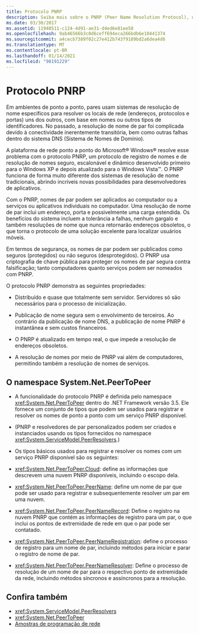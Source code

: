 ```yaml
---
title: Protocolo PNRP
description: Saiba mais sobre o PNRP (Peer Name Resolution Protocol), um protocolo de registro de nome seguro, escalonável e dinâmico e resolução de nomes.
ms.date: 03/30/2017
ms.assetid: 11940511-c124-4d91-ae31-d4ed6e81ee58
ms.openlocfilehash: 9ab46566b3c0d6ceff694eca266bdb6e10441374
ms.sourcegitcommit: a4cecb7389f02c27e412b743f9189bd2a6dea4d6
ms.translationtype: MT
ms.contentlocale: pt-BR
ms.lasthandoff: 01/14/2021
ms.locfileid: "98191229"
---
```

# <a name="peer-name-resolution-protocol"></a>Protocolo PNRP

Em ambientes de ponto a ponto, pares usam sistemas de resolução de nome específicos para resolver os locais de rede (endereços, protocolos e portas) uns dos outros, com base em nomes ou outros tipos de identificadores. No passado, a resolução de nome de par foi complicada devido à conectividade inerentemente transitória, bem como outras falhas dentro do sistema DNS (Sistema de Nomes de Domínio).  
  
 A plataforma de rede ponto a ponto do Microsoft® Windows® resolve esse problema com o protocolo PNRP, um protocolo de registro de nomes e de resolução de nomes seguro, escalonável e dinâmico desenvolvido primeiro para o Windows XP e depois atualizado para o Windows Vista™. O PNRP funciona de forma muito diferente dos sistemas de resolução de nome tradicionais, abrindo incríveis novas possibilidades para desenvolvedores de aplicativos.  
  
 Com o PNRP, nomes de par podem ser aplicados ao computador ou a serviços ou aplicativos individuais no computador. Uma resolução de nome de par inclui um endereço, porta e possivelmente uma carga estendida. Os benefícios do sistema incluem a tolerância a falhas, nenhum gargalo e também resoluções de nome que nunca retornarão endereços obsoletos, o que torna o protocolo de uma solução excelente para localizar usuários móveis.  
  
 Em termos de segurança, os nomes de par podem ser publicados como seguros (protegidos) ou não seguros (desprotegidos). O PNRP usa criptografia de chave pública para proteger os nomes de par segura contra falsificação; tanto computadores quanto serviços podem ser nomeados com PNRP.  
  
O protocolo PNRP demonstra as seguintes propriedades:  
  
- Distribuído e quase que totalmente sem servidor. Servidores só são necessários para o processo de inicialização.  
  
- Publicação de nome segura sem o envolvimento de terceiros. Ao contrário da publicação de nome DNS, a publicação de nome PNRP é instantânea e sem custos financeiros.  
  
- O PNRP é atualizado em tempo real, o que impede a resolução de endereços obsoletos.  
  
- A resolução de nomes por meio de PNRP vai além de computadores, permitindo também a resolução de nomes de serviços.  
  
## <a name="the-systemnetpeertopeer-namespace"></a>O namespace System.Net.PeerToPeer  
  
- A funcionalidade do protocolo PNRP é definida pelo namespace <xref:System.Net.PeerToPeer> dentro do .NET Framework versão 3.5. Ele fornece um conjunto de tipos que podem ser usados para registrar e resolver os nomes de ponto a ponto com um serviço PNRP disponível.  
  
- (PNRP e resolvedores de par personalizados podem ser criados e instanciados usando os tipos fornecidos no namespace <xref:System.ServiceModel.PeerResolvers>.)  
  
- Os tipos básicos usados para registrar e resolver os nomes com um serviço PNRP disponível são os seguintes:  
  
- <xref:System.Net.PeerToPeer.Cloud>: define as informações que descrevem uma nuvem PNRP disponíveis, incluindo o escopo dela.  
  
- <xref:System.Net.PeerToPeer.PeerName>: define um nome de par que pode ser usado para registrar e subsequentemente resolver um par em uma nuvem.  
  
- <xref:System.Net.PeerToPeer.PeerNameRecord>: Define o registro na nuvem PNRP que contém as informações de registro para um par, o que inclui os pontos de extremidade de rede em que o par pode ser contatado.  
  
- <xref:System.Net.PeerToPeer.PeerNameRegistration>: define o processo de registro para um nome de par, incluindo métodos para iniciar e parar o registro de nome de par.  
  
- <xref:System.Net.PeerToPeer.PeerNameResolver>: Define o processo de resolução de um nome de par para o respectivo ponto de extremidade da rede, incluindo métodos síncronos e assíncronos para a resolução.  
  
## <a name="see-also"></a>Confira também

- <xref:System.ServiceModel.PeerResolvers>
- <xref:System.Net.PeerToPeer>
- [Amostras de programação de rede](network-programming-samples.md)
